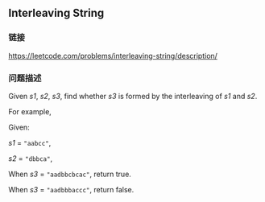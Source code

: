 ## Interleaving String  
### 链接  
https://leetcode.com/problems/interleaving-string/description/  
### 问题描述

Given *s1*, *s2*, *s3*, find whether *s3* is formed by the interleaving of *s1* and *s2*.



For example,<br />
Given:<br />
*s1* = `"aabcc"`,<br />
*s2* = `"dbbca"`,



When *s3* = `"aadbbcbcac"`, return true.<br />
When *s3* = `"aadbbbaccc"`, return false.

